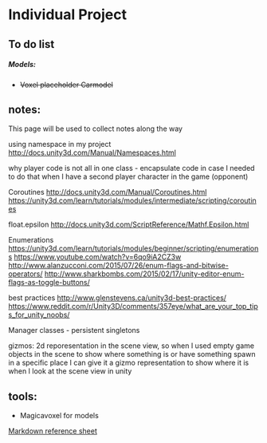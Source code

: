 
# Individual Project


## To do list

##### Models:

- ~~Voxel placeholder Carmodel~~ 



## notes:
This page will be used to collect notes along the way

using namespace in my project 
http://docs.unity3d.com/Manual/Namespaces.html

why player code is not all in one class - encapsulate code in case I needed to do that when I have a second player character in the game (opponent)

Coroutines
http://docs.unity3d.com/Manual/Coroutines.html
https://unity3d.com/learn/tutorials/modules/intermediate/scripting/coroutines

float.epsilon
http://docs.unity3d.com/ScriptReference/Mathf.Epsilon.html

Enumerations
https://unity3d.com/learn/tutorials/modules/beginner/scripting/enumerations
https://www.youtube.com/watch?v=6qo9iA2CZ3w
http://www.alanzucconi.com/2015/07/26/enum-flags-and-bitwise-operators/
http://www.sharkbombs.com/2015/02/17/unity-editor-enum-flags-as-toggle-buttons/

best practices
http://www.glenstevens.ca/unity3d-best-practices/
https://www.reddit.com/r/Unity3D/comments/357eye/what_are_your_top_tips_for_unity_noobs/


Manager classes - persistent singletons


gizmos: 2d reporesentation in the scene view, so when I used empty game objects in the scene to show where something is or have something spawn in a specific place I can give it a gizmo representation to show where it is when I look at the scene view in unity

## tools: 
-   Magicavoxel for models



[Markdown reference sheet](https://github.com/adam-p/markdown-here/wiki/Markdown-Cheatsheet "markdown")

